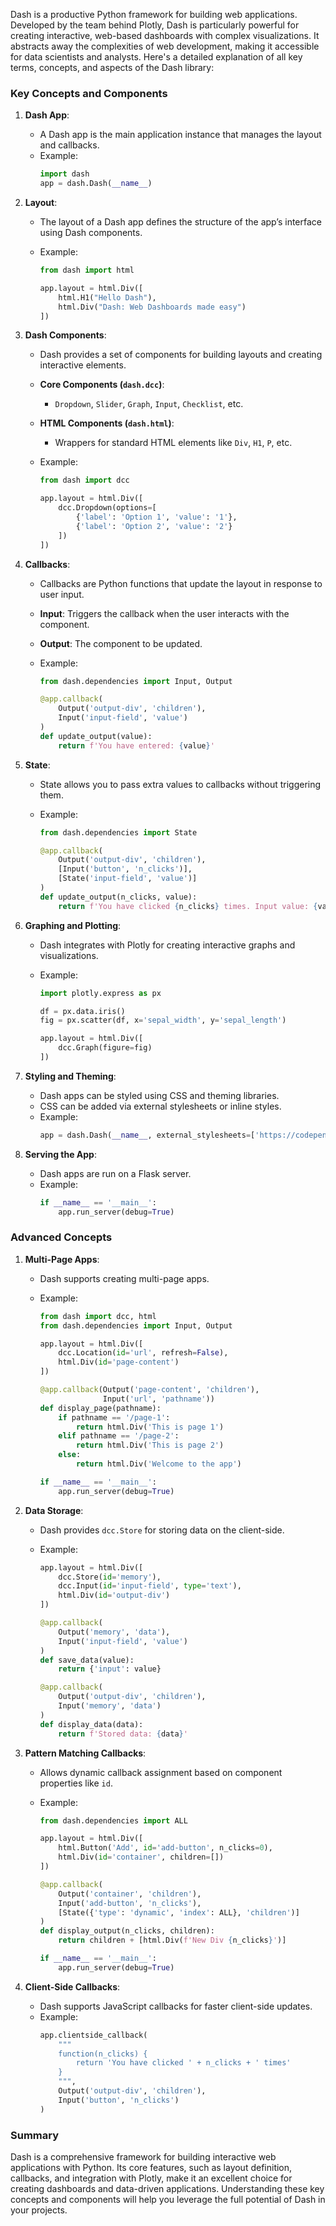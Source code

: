 Dash is a productive Python framework for building web applications. Developed by the team behind Plotly, Dash is particularly powerful for creating interactive, web-based dashboards with complex visualizations. It abstracts away the complexities of web development, making it accessible for data scientists and analysts. Here's a detailed explanation of all key terms, concepts, and aspects of the Dash library:

### Key Concepts and Components

1. **Dash App**:

    - A Dash app is the main application instance that manages the layout and callbacks.
    - Example:
        ```python
        import dash
        app = dash.Dash(__name__)
        ```

2. **Layout**:

    - The layout of a Dash app defines the structure of the app’s interface using Dash components.
    - Example:

        ```python
        from dash import html

        app.layout = html.Div([
            html.H1("Hello Dash"),
            html.Div("Dash: Web Dashboards made easy")
        ])
        ```

3. **Dash Components**:

    - Dash provides a set of components for building layouts and creating interactive elements.
    - **Core Components (`dash.dcc`)**:
        - `Dropdown`, `Slider`, `Graph`, `Input`, `Checklist`, etc.
    - **HTML Components (`dash.html`)**:
        - Wrappers for standard HTML elements like `Div`, `H1`, `P`, etc.
    - Example:

        ```python
        from dash import dcc

        app.layout = html.Div([
            dcc.Dropdown(options=[
                {'label': 'Option 1', 'value': '1'},
                {'label': 'Option 2', 'value': '2'}
            ])
        ])
        ```

4. **Callbacks**:

    - Callbacks are Python functions that update the layout in response to user input.
    - **Input**: Triggers the callback when the user interacts with the component.
    - **Output**: The component to be updated.
    - Example:

        ```python
        from dash.dependencies import Input, Output

        @app.callback(
            Output('output-div', 'children'),
            Input('input-field', 'value')
        )
        def update_output(value):
            return f'You have entered: {value}'
        ```

5. **State**:

    - State allows you to pass extra values to callbacks without triggering them.
    - Example:

        ```python
        from dash.dependencies import State

        @app.callback(
            Output('output-div', 'children'),
            [Input('button', 'n_clicks')],
            [State('input-field', 'value')]
        )
        def update_output(n_clicks, value):
            return f'You have clicked {n_clicks} times. Input value: {value}'
        ```

6. **Graphing and Plotting**:

    - Dash integrates with Plotly for creating interactive graphs and visualizations.
    - Example:

        ```python
        import plotly.express as px

        df = px.data.iris()
        fig = px.scatter(df, x='sepal_width', y='sepal_length')

        app.layout = html.Div([
            dcc.Graph(figure=fig)
        ])
        ```

7. **Styling and Theming**:

    - Dash apps can be styled using CSS and theming libraries.
    - CSS can be added via external stylesheets or inline styles.
    - Example:
        ```python
        app = dash.Dash(__name__, external_stylesheets=['https://codepen.io/chriddyp/pen/bWLwgP.css'])
        ```

8. **Serving the App**:
    - Dash apps are run on a Flask server.
    - Example:
        ```python
        if __name__ == '__main__':
            app.run_server(debug=True)
        ```

### Advanced Concepts

1. **Multi-Page Apps**:

    - Dash supports creating multi-page apps.
    - Example:

        ```python
        from dash import dcc, html
        from dash.dependencies import Input, Output

        app.layout = html.Div([
            dcc.Location(id='url', refresh=False),
            html.Div(id='page-content')
        ])

        @app.callback(Output('page-content', 'children'),
                      Input('url', 'pathname'))
        def display_page(pathname):
            if pathname == '/page-1':
                return html.Div('This is page 1')
            elif pathname == '/page-2':
                return html.Div('This is page 2')
            else:
                return html.Div('Welcome to the app')

        if __name__ == '__main__':
            app.run_server(debug=True)
        ```

2. **Data Storage**:

    - Dash provides `dcc.Store` for storing data on the client-side.
    - Example:

        ```python
        app.layout = html.Div([
            dcc.Store(id='memory'),
            dcc.Input(id='input-field', type='text'),
            html.Div(id='output-div')
        ])

        @app.callback(
            Output('memory', 'data'),
            Input('input-field', 'value')
        )
        def save_data(value):
            return {'input': value}

        @app.callback(
            Output('output-div', 'children'),
            Input('memory', 'data')
        )
        def display_data(data):
            return f'Stored data: {data}'
        ```

3. **Pattern Matching Callbacks**:

    - Allows dynamic callback assignment based on component properties like `id`.
    - Example:

        ```python
        from dash.dependencies import ALL

        app.layout = html.Div([
            html.Button('Add', id='add-button', n_clicks=0),
            html.Div(id='container', children=[])
        ])

        @app.callback(
            Output('container', 'children'),
            Input('add-button', 'n_clicks'),
            [State({'type': 'dynamic', 'index': ALL}, 'children')]
        )
        def display_output(n_clicks, children):
            return children + [html.Div(f'New Div {n_clicks}')]

        if __name__ == '__main__':
            app.run_server(debug=True)
        ```

4. **Client-Side Callbacks**:
    - Dash supports JavaScript callbacks for faster client-side updates.
    - Example:
        ```python
        app.clientside_callback(
            """
            function(n_clicks) {
                return 'You have clicked ' + n_clicks + ' times'
            }
            """,
            Output('output-div', 'children'),
            Input('button', 'n_clicks')
        )
        ```

### Summary

Dash is a comprehensive framework for building interactive web applications with Python. Its core features, such as layout definition, callbacks, and integration with Plotly, make it an excellent choice for creating dashboards and data-driven applications. Understanding these key concepts and components will help you leverage the full potential of Dash in your projects.
